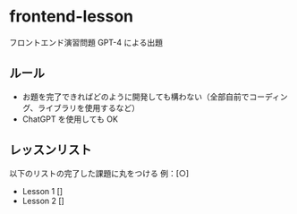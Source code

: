 # frontend-lesson

フロントエンド演習問題
GPT-4 による出題

## ルール

- お題を完了できればどのように開発しても構わない（全部自前でコーディング、ライブラリを使用するなど）
- ChatGPT を使用しても OK

## レッスンリスト

以下のリストの完了した課題に丸をつける
例：[○]

- Lesson 1 []
- Lesson 2 []

